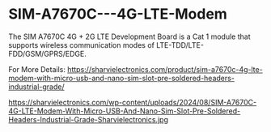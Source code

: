 # SIM-A7670C---4G-LTE-Modem
The SIM A7670C 4G + 2G LTE Development Board is a Cat 1 module that supports wireless communication modes of LTE-TDD/LTE-FDD/GSM/GPRS/EDGE. 

For More Details: https://sharvielectronics.com/product/sim-a7670c-4g-lte-modem-with-micro-usb-and-nano-sim-slot-pre-soldered-headers-industrial-grade/

https://sharvielectronics.com/wp-content/uploads/2024/08/SIM-A7670C-4G-LTE-Modem-With-Micro-USB-And-Nano-Sim-Slot-Pre-Soldered-Headers-Industrial-Grade-Sharvielectronics.jpg

